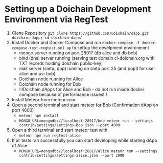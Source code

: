 # Setting up a Doichain Development Environment via RegTest

1. Clone Repository ```git clone https://github.com/Doichain/dapp.git doichain-dapp; cd doichain-dapp/```
2. Install Docker and Docker Compose and run ```docker-compose -f docker-compose-test-regtest.yml up``` to settup the develpment environemnt
    - mongo server running on port 28017 (db alice and db bob) 
    - bind (dns) server running (serving test domain ci-doichain.org with TXT records holding doichain public-key) 
    - mail server (smtp, pop) running on smtp port 25 (and pop3 for user alice and usr bob)
    - Doichain node running for Alice 
    - Doichain node running for Bob
    - !!!Doichain dApps for Alice and Bob - do not run inside docker compose because of performance issues!!!
4. Install Meteor from meteor.com
5. Open a second terminal and start meteor for Bob (Confirmation dApp on port 4000)
    - ```meteor npm install```
    - ```MONGO_URL=mongodb://localhost:28017/bob meteor run --settings contrib/settings/settings-bob.json --port 4000```
6. Open a third terminal and start meteor test with
    - ```meteor npm run regtest-alice```
7. If all tests ran successfully you can start developing while starting dApp of Alice 
    - ```MONGO_URL=mongodb://localhost:28017/alice meteor run --settings contrib/settings/settings-alice.json --port 3000```
    